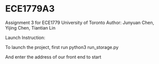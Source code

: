 # ECE1779A3


Assignment 3 for ECE1779 University of Toronto Author: Junyuan Chen, Yijing Chen, Tiantian Lin

Launch Instruction:

To launch the project, first run python3 run_storage.py

And enter the address of our front end to start
